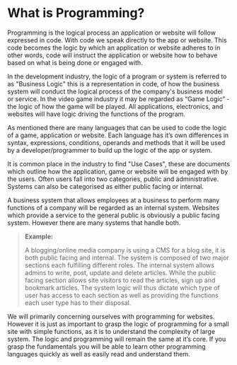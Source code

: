 # What is Programming?

Programming is the logical process an application or website will follow
expressed in code. With code we speak directly to the app or website. This code
becomes the logic by which an application or website adheres to ­in other words,
code will instruct the application or website how to behave based on what is
being done or engaged with.

In the development industry, the logic of a program or system is referred to as
"Business Logic" ­this is a representation in code, of how the business system
will conduct the logical process of the company's business model or service. In
the video game industry it may be regarded as “Game Logic” ­ the logic of how the
game will be played. All applications, electronics, and websites will have logic
driving the functions of the program.

As mentioned there are many languages that can be used to code the logic of a
game, application or website. Each language has it’s own differences in syntax,
expressions, conditions, operands and methods that it will be used by a
developer/programmer to build up the logic of the app or system.

It is common place in the industry to find "Use Cases", these are documents
which outline how the application, game or website will be engaged with by the
users. Often users fall into two categories, public and administrative. Systems
can also be categorised as either public facing or internal.

A business system that allows employees at a business to perform many functions
of a company will be regarded as an internal system. Websites which provide a
service to the general public is obviously a public facing system. However there
are many systems that handle both.

> **Example:**
>
> A blogging/online media company is using a CMS for a blog site, it is both
> public facing and internal. The system is composed of two major sections each
> fulfilling different roles. The internal system allows admins to write, post,
> update and delete articles. While the public facing section allows site
> visitors to read the articles, sign up and bookmark articles. The system logic
> will thus dictate which type of user has access to each section as well as
> providing the functions each user type has to their disposal.

We will primarily concerning ourselves with programming for websites. However it
is just as important to grasp the logic of programming for a small site with
simple functions, as it is to understand the complexity of large system. The
logic and programming will remain the same at it’s core. If you grasp the
fundamentals you will be able to learn other programming languages quickly as
well as easily read and understand them.
